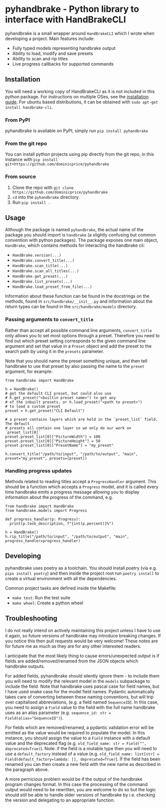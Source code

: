 # pyhandbrake - Python library to interface with HandBrakeCLI

pyhandbrake is a small wrapper around `HandBrakeCLI` which I wrote when
developing a project. Main features include:

* Fully typed models representing handbrake output
* Ability to load, modify and save presets
* Ability to scan and rip titles
* Live progress callbacks for supported commands

## Installation

You will need a working copy of HandBrakeCLI as it is not included in this
python package. For instructions on multiple OSes, see the [installation
guide](https://handbrake.fr/docs/en/1.2.0/get-handbrake/download-and-install.html).
For ubuntu based distributions, it can be obtained with `sudo apt-get install
handbrake-cli`.

### From PyPI

pyhandbrake is available on PyPI, simply run `pip install pyhandbrake`

### From the git repo

You can install python projects using pip directly from the git repo, in this instance with
`pip install git+https://github.com/dominicprice/pyhandbrake`

### From source

1. Clone the repo with `git clone https://github.com/dominicprice/pyhandbrake`
2. `cd` into the `pyhandbrake` directory
3. Run `pip install .`

## Usage

Although the package is named `pyhandbrake`, the actual name of the package you should import is `handbrake` (a slightly confusing but common convention with python packages). The package exposes one main object, `HandBrake`, which contains methods for interacting the handbrake cli:

* `HandBrake.version(...)`
* `HandBrake.convert_title(...)`
* `HandBrake.scan_title(...)`
* `HandBrake.scan_all_titles(...)`
* `HandBrake.get_preset(...)`
* `HandBrake.list_presets(...)`
* `HandBrake.load_preset_from_file(...)`

Information about these function can be found in the docstrings on the methods, found in `src/handbrake/__init__.py` and information about the return types can be found in the `src/handbrake/models` directory.

### Passing arguments to `convert_title`

Rather than accept all possible command line arguments, `convert_title` only allows
you to set most options through a preset. Therefore you need to find out which
preset setting corresponds to the given command line argument and set that value
in a `Preset` object and add the preset to the search path by using it in the
`presets` parameter.

Note that you should name the preset something unique, and then tell handbrake
to use that preset by also passing the name to the `preset` argument, for
example:

```
from handbrake import HandBrake

h = HandBrake()
# get the default CLI preset, but could also use
# h.get_preset("<builtin preset name>") to get any
# of the inbuilt presets, or h.load_preset("<path to preset>")
# to load a custom preset
preset = h.get_preset("CLI Default")

# a preset contains layers which are held in the `preset_list` field. The default
# presets all contain one layer so we only do our work on `preset_list[0]`
preset.preset_list[0]["PictureWidth"] = 100
preset.preset_list[0]["PictureHeight"] = 50
preset.preset_list[0]["PresetName"] = "my_preset"

h.convert_title("/path/to/input", "/path/to/output", "main", preset="my_preset", presets=[preset])
```

### Handling progress updates

Methods related to reading titles accept a `ProgressHandler` argument. This
should be a function which accepts a `Progress` model, and it is called every
time handbrake emits a progress message allowing you to display information
about the progress of the command, e.g.

```
from handbrake import HandBrake
from handbrake.models import Progress

def progress_handler(p: Progress):
  print(p.task_description, f"{int(p.percent)}%")

h = HandBrake()
h.rip_title("/path/to/input", "/path/to/output", "main", progress_handler=progress_handler)
```


## Developing

pyhandbrake uses poetry as a toolchain. You should install poetry (via e.g.
`pipx install poetry`) and then inside the project root run `poetry install` to
create a virtual environment with all the dependencies.

Common project tasks are defined inside the Makefile:

* `make test`: Run the test suite
* `make wheel`: Create a python wheel

## Troubleshooting

I do not really intend on actively maintaining this project unless I have to use
it again, so future versions of handbrake may introduce breaking changes. If you
notice this then pull requests would be very welcome! These notes are for future
me as much as they are for any other interested readers.

I anticipate that the most likely thing to cause errors/unexpected output is if
fields are added/removed/renamed from the JSON objects which handbrake outputs.

For added fields, pyhandbrake should silently ignore them - to include them you
will need to modify the relevant model in the `models` subpackage to include the
field. Note that handbrake uses pascal case for field names, but I have used
snake case for the model field names. Pydantic automatically takes care of
converting between these naming conventions, but will trip over capitalised
abbreviations, (e.g. a field named `SequenceID`). In this case, you need to
assign a `Field` value to the field with the full name handbrake uses as an
alias parameter (e.g. `sequence_id: str = Field(alias="SequenceID")`).

For fields which are removed/renamed, a pydantic validation error will be
emitted as the value would be required to populate the model. In this instance,
you should assign the value to a `Field` instance with a default value and the
deprecated flag (e.g. `old_field_name: str = Field("", deprecated=True)`). Note:
if the field is a mutable type then you will need to use a `default_factory`
instead of a value (e.g. `old_field_name: list[str] =
Field(default_factory=lambda: [], deprecated=True)`). If the field has been
renamed you can then create a new field with the new name as described in the
paragraph above.

A more pernicious problem would be if the output of the handbrake program
changes format. In this case the processing of the command output would need to
be rewritten, you are welcome to do so but the logic should still be able to
handle older versions of handbrake by i.e. checking the version and delegating
to an appropriate function.
